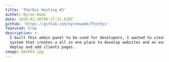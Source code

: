 ```yaml
---
title: 'Thorbis Hosting #2'
auther: Byron Wade
date: 2020-01-26T06:17:21.638Z
github: 'https://github.com/byronwade/Thorbis'
featured: true
description: >-
  I built this admin panel to be used for developers, I wanted to create a
  system that creates a all in one place to develop websites and an easy to
  deploy and add clients pages.
image: HACKK2.jpg
---
```


